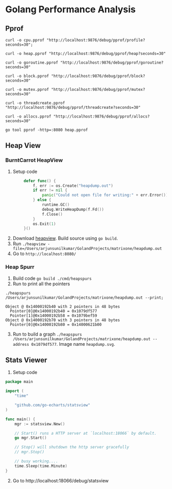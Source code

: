# Golang Performance Analysis

## Pprof

```shell
curl -o cpu.pprof "http://localhost:9876/debug/pprof/profile?seconds=30";

curl -o heap.pprof "http://localhost:9876/debug/pprof/heap?seconds=30"

curl -o goroutine.pprof "http://localhost:9876/debug/pprof/goroutine?seconds=30"

curl -o block.pprof "http://localhost:9876/debug/pprof/block?seconds=30"

curl -o mutex.pprof "http://localhost:9876/debug/pprof/mutex?seconds=30"

curl -o threadcreate.pprof "http://localhost:9876/debug/pprof/threadcreate?seconds=30"

curl -o allocs.pprof "http://localhost:9876/debug/pprof/allocs?seconds=30"

go tool pprof -http=:8080 heap.pprof
```

## Heap View

### BurntCarrot HeapView
1. Setup code
```go
        defer func() {
            f, err := os.Create("heapdump.out")
            if err != nil {
                panic("Could not open file for writing:" + err.Error())
            } else {
                runtime.GC()
                debug.WriteHeapDump(f.Fd())
                f.Close()
            }
            os.Exit(1)
        }()
```
2. Download [heapview](https://github.com/burntcarrot/heapview). Build source using `go build`.
3. Run `./heapview -file=/Users/arjunsunilkumar/GolandProjects/matrixone/heapdump.out`
4. Go to `http://localhost:8080/`

### Heap Spurr
1. Build code `go build ./cmd/heapspurs`
2. Run to print all the pointers
```shell
./heapspurs /Users/arjunsunilkumar/GolandProjects/matrixone/heapdump.out --print;

Object @ 0x14000192b40 with 2 pointers in 48 bytes
  Pointer[0]@0x14000192b40 = 0x1079df577
  Pointer[1]@0x14000192b58 = 0x1079bef59
Object @ 0x14000192b70 with 3 pointers in 48 bytes
  Pointer[0]@0x14000192b80 = 0x14000621b00
```
3. Run to build a graph `./heapspurs /Users/arjunsunilkumar/GolandProjects/matrixone/heapdump.out --address 0x1079df577`. Image name `heapdump.svg`.

## Stats Viewer

1. Setup code
```go
package main

import (
    "time"

    "github.com/go-echarts/statsview"
)

func main() {
	mgr := statsview.New()

	// Start() runs a HTTP server at `localhost:18066` by default.
	go mgr.Start()

	// Stop() will shutdown the http server gracefully
	// mgr.Stop()

	// busy working....
	time.Sleep(time.Minute)
}

```

2. Go to http://localhost:18066/debug/statsview

